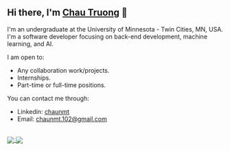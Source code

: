 ## Hi there, I'm [Chau Truong](https://chaunmt.netlify.app/) 👋

I'm an undergraduate at the University of Minnesota - Twin Cities, MN, USA. I'm a software developer focusing on back-end development, machine learning, and AI. 

I am open to:
- Any collaboration work/projects.
- Internships.
- Part-time or full-time positions.

You can contact me through: 
- Linkedin: [chaunmt](https://www.linkedin.com/in/chaunmt/)
- Email: [chaunmt.102@gmail.com](mailto:chaunmt.102@gmail.com)

<br/>
<a href="https://github.com/chaunmt/github-readme-stats">
  <img align="center" src="https://github-readme-stats.vercel.app/api?username=chaunmt&theme=tokyonight" />
</a>
<a href="https://github.com/chaunmt/convoychat">
  <img align="center" src="https://github-readme-stats.vercel.app/api/top-langs?username=chaunmt&layout=compact&langs_count=8&card_width=320&theme=tokyonight" />
</a>
<!--
**chaunmt/chaunmt** is a ✨ _special_ ✨ repository because its `README.md` (this file) appears on your GitHub profile.

Here are some ideas to get you started:

- 🔭 I’m currently working on ...
- 🌱 I’m currently learning ...
- 👯 I’m looking to collaborate on ...
- 🤔 I’m looking for help with ...
- 💬 Ask me about ...
- 📫 How to reach me: ...
- 😄 Pronouns: ...
- ⚡ Fun fact: ...
-->
